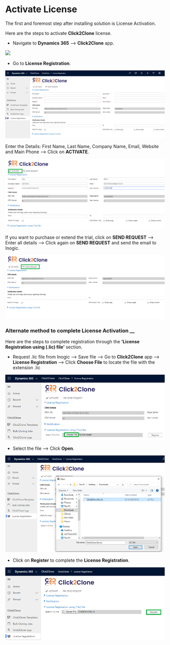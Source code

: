 # Activate License

The first and foremost step after installing solution is License Activation.

Here are the steps to activate **Click2Clone** license.

* Navigate to **Dynamics 365** --> **Click2Clone** app.&#x20;

![](../../.gitbook/assets/C2C\_1.png)

* Go to **License Registration**.

![](../../.gitbook/assets/22.png)

Enter the Details: First Name, Last Name, Company Name, Email, Website and Main Phone --> Click on **ACTIVATE**.

![](../../.gitbook/assets/1a.png)

If you want to purchase or extend the trial, click on **SEND REQUEST** --> Enter all details --> Click again on **SEND REQUEST** and send the email to Inogic.

![](<../../.gitbook/assets/2a (1).png>)

### Alternate method to complete License Activation __&#x20;

Here are the steps to complete registration through the **‘License Registration using (.lic) file’** section.

* Request .lic file from Inogic --> Save file --> Go to **Click2Clone** app --> **License Registration** --> Click **Choose File** to locate the file with the extension .lic

![](<../../.gitbook/assets/55 (1).png>)

* Select the file --> Click **Open**.

![](<../../.gitbook/assets/66 (1).png>)

* Click on **Register** to complete the **License Registration**.

![](../../.gitbook/assets/77.png)
